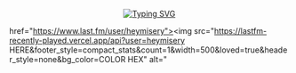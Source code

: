 <p align="center">
<a href="https://git.io/typing-svg"><img src="https://readme-typing-svg.demolab.com?font=times+new+roman&weight=500&size=21&pause=1000&color=882618&background=0D0D0D00&center=true&vCenter=true&width=435&lines=Nightfall+descends+upon+Harvest..." alt="Typing SVG" /></a>
</p>

href="https://www.last.fm/user/heymisery"><img src="https://lastfm-recently-played.vercel.app/api?user=heymisery HERE&footer_style=compact_stats&count=1&width=500&loved=true&header_style=none&bg_color=COLOR HEX" alt="

